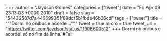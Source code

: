 
+++
author = "Jaydson Gomes"
categories = ["tweet"]
date = "Fri Apr 09 23:13:03 +0000 2010"
draft = false
slug = "54432587d7a449699351f89dcf5b1fbde46b36cd"
tags = ["tweet"]
title = """Dormi no onibus e acordei..."""
tweet = true
micro = true
tweet_url = "https://twitter.com/jaydson/status/11906600512"
+++
Dormi no onibus e acordei só no fim da linha. #Fail
